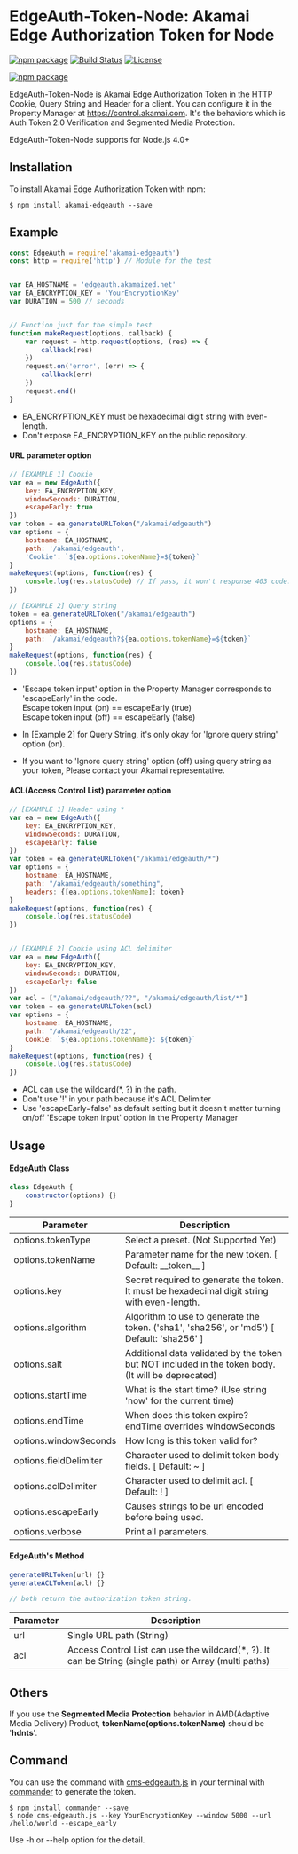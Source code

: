 # EdgeAuth-Token-Node: Akamai Edge Authorization Token for Node

[![npm package](https://badge.fury.io/js/akamai-edgeauth.svg)](https://badge.fury.io/js/akamai-edgeauth)
[![Build Status](https://travis-ci.org/akamai/EdgeAuth-Token-Node.svg?branch=master)](https://travis-ci.org/akamai/EdgeAuth-Token-Node)
[![License](http://img.shields.io/:license-apache-blue.svg)](https://github.com/akamai/EdgeAuth-Token-Node/blob/master/LICENSE)

[![npm package](https://nodei.co/npm/akamai-edgeauth.png?downloads=true&downloadRank=true&stars=true)](https://nodei.co/npm/akamai-edgeauth/)

EdgeAuth-Token-Node is Akamai Edge Authorization Token in the HTTP Cookie, Query String and Header for a client.
You can configure it in the Property Manager at https://control.akamai.com.
It's the behaviors which is Auth Token 2.0 Verification and Segmented Media Protection.

EdgeAuth-Token-Node supports for Node.js 4.0+

## Installation

To install Akamai Edge Authorization Token with npm:  

```Shell
$ npm install akamai-edgeauth --save
```
  

## Example

```Javascript
const EdgeAuth = require('akamai-edgeauth')
const http = require('http') // Module for the test


var EA_HOSTNAME = 'edgeauth.akamaized.net'
var EA_ENCRYPTION_KEY = 'YourEncryptionKey' 
var DURATION = 500 // seconds


// Function just for the simple test
function makeRequest(options, callback) {
    var request = http.request(options, (res) => {
        callback(res)
    })
    request.on('error', (err) => {
        callback(err)
    })
    request.end()
}
```
* EA_ENCRYPTION_KEY must be hexadecimal digit string with even-length.  
* Don't expose EA_ENCRYPTION_KEY on the public repository.  


#### URL parameter option

```Javascript
// [EXAMPLE 1] Cookie
var ea = new EdgeAuth({
    key: EA_ENCRYPTION_KEY,
    windowSeconds: DURATION,
    escapeEarly: true
})
var token = ea.generateURLToken("/akamai/edgeauth")
var options = {
    hostname: EA_HOSTNAME,
    path: '/akamai/edgeauth',
    'Cookie': `${ea.options.tokenName}=${token}`
}
makeRequest(options, function(res) {
    console.log(res.statusCode) // If pass, it won't response 403 code.
})

// [EXAMPLE 2] Query string
token = ea.generateURLToken("/akamai/edgeauth")
options = {
    hostname: EA_HOSTNAME,
    path: `/akamai/edgeauth?${ea.options.tokenName}=${token}`
}
makeRequest(options, function(res) {
    console.log(res.statusCode)
})
```
* 'Escape token input' option in the Property Manager corresponds to 'escapeEarly' in the code.  
Escape token input (on) == escapeEarly (true)  
Escape token input (off) == escapeEarly (false)  

* In [Example 2] for Query String, it's only okay for 'Ignore query string' option (on).
* If you want to 'Ignore query string' option (off) using query string as your token, Please contact your Akamai representative.  


#### ACL(Access Control List) parameter option

```Javascript
// [EXAMPLE 1] Header using *
var ea = new EdgeAuth({
    key: EA_ENCRYPTION_KEY,
    windowSeconds: DURATION,
    escapeEarly: false
})
var token = ea.generateURLToken("/akamai/edgeauth/*")
var options = {
    hostname: EA_HOSTNAME,
    path: "/akamai/edgeauth/something",
    headers: {[ea.options.tokenName]: token}
}
makeRequest(options, function(res) {
    console.log(res.statusCode)
})


// [EXAMPLE 2] Cookie using ACL delimiter
var ea = new EdgeAuth({
    key: EA_ENCRYPTION_KEY,
    windowSeconds: DURATION,
    escapeEarly: false
})
var acl = ["/akamai/edgeauth/??", "/akamai/edgeauth/list/*"]
var token = ea.generateURLToken(acl)
var options = {
    hostname: EA_HOSTNAME,
    path: "/akamai/edgeauth/22",
    Cookie: `${ea.options.tokenName}: ${token}`
}
makeRequest(options, function(res) {
    console.log(res.statusCode)
})

```
* ACL can use the wildcard(\*, ?) in the path.
* Don't use '!' in your path because it's ACL Delimiter
* Use 'escapeEarly=false' as default setting but it doesn't matter turning on/off 'Escape token input' option in the Property Manager


## Usage

#### EdgeAuth Class

```Javascript
class EdgeAuth {
    constructor(options) {}
}
```

| Parameter | Description |
|-----------|-------------|
| options.tokenType | Select a preset. (Not Supported Yet) |
| options.tokenName | Parameter name for the new token. [ Default: \_\_token\_\_ ] |
| options.key | Secret required to generate the token. It must be hexadecimal digit string with even-length. |
| options.algorithm  | Algorithm to use to generate the token. ('sha1', 'sha256', or 'md5') [ Default: 'sha256' ] |
| options.salt | Additional data validated by the token but NOT included in the token body. (It will be deprecated) |
| options.startTime | What is the start time? (Use string 'now' for the current time) |
| options.endTime | When does this token expire? endTime overrides windowSeconds |
| options.windowSeconds | How long is this token valid for? |
| options.fieldDelimiter | Character used to delimit token body fields. [ Default: ~ ] |
| options.aclDelimiter | Character used to delimit acl. [ Default: ! ] |
| options.escapeEarly | Causes strings to be url encoded before being used. |
| options.verbose | Print all parameters. |


#### EdgeAuth's Method

```Javascript
generateURLToken(url) {}
generateACLToken(acl) {}

// both return the authorization token string.
```

| Parameter | Description |
|-----------|-------------|
| url | Single URL path (String) |
| acl | Access Control List can use the wildcard(\*, ?). It can be String (single path) or Array (multi paths) |


## Others

If you use the **Segmented Media Protection** behavior in AMD(Adaptive Media Delivery) Product, **tokenName(options.tokenName)** should be '**hdnts**'.

## Command

You can use the command with [cms-edgeauth.js](https://github.com/akamai/EdgeAuth-Token-Node/blob/master/cms-edgeauth.js) in your terminal with [commander](https://www.npmjs.com/package/commander) to generate the token.

```Shell
$ npm install commander --save
$ node cms-edgeauth.js --key YourEncryptionKey --window 5000 --url /hello/world --escape_early
```

Use -h or --help option for the detail.
